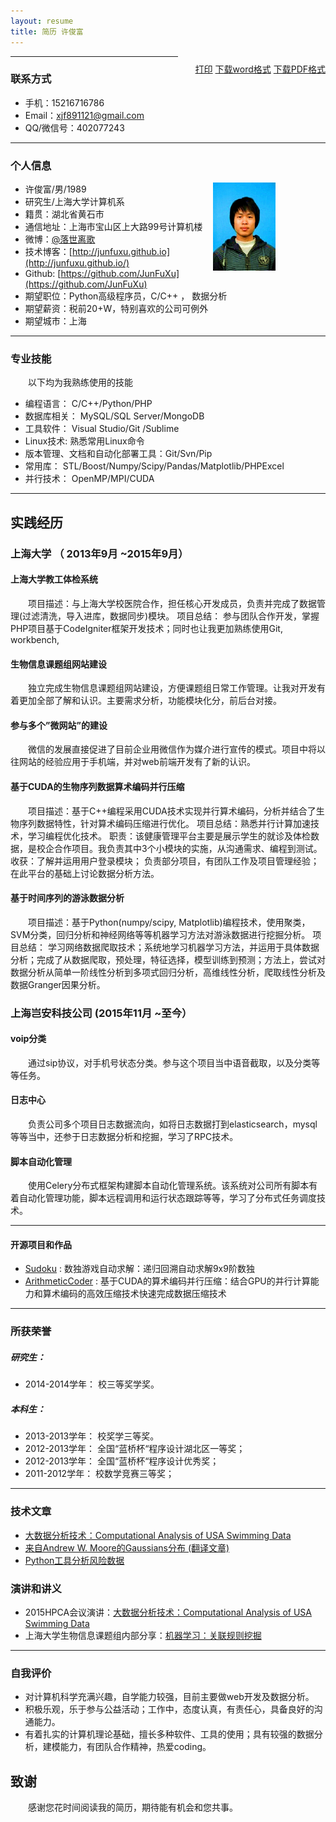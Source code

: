 ```yaml
---
layout: resume
title: 简历 许俊富
---
```


<style type="text/css">
p{
	text-indent: 2em;
	margin-top: 10px;
}
.callout {
    float: right;
}

h1,h2,h3,h4,h5{
font-weight: bold;
}

img{
  height: 141px;
  width: 100px;
  float: right;
  margin-right: 80px;
}

.noprint{
	display: none;
	visibility: hidden;
}
</style>

<p id="printerInfo" style="float: right;"><a href="#" onclick="printResume()">打印</a> <a href="./assets/resume/简历-许俊富-上海大学.docx">下载word格式</a> <a href="./assets/resume/简历-许俊富-上海大学.pdf">下载PDF格式</a></p>

---

### 联系方式

- 手机：15216716786 
- Email：<a href="mailto:xjf891121@gmail.com">xjf891121@gmail.com</a>
- QQ/微信号：402077243

---

### 个人信息

<img src="./assets/resume/JunfuXu.png">

 - 许俊富/男/1989 
 - 研究生/上海大学计算机系
 - 籍贯：湖北省黄石市 
 - 通信地址：上海市宝山区上大路99号计算机楼
 - 微博：[@落世离歌](http://weibo.com/u/2438098050)
 - 技术博客：[http://junfuxu.github.io](http://junfuxu.github.io/)
 - Github: [https://github.com/JunFuXu](https://github.com/JunFuXu) 
 - 期望职位：Python高级程序员，C/C++ ， 数据分析
 - 期望薪资：税前20+W，特别喜欢的公司可例外
 - 期望城市：上海

---

### 专业技能

以下均为我熟练使用的技能

- 编程语言：		C/C++/Python/PHP	
- 数据库相关：		MySQL/SQL Server/MongoDB
- 工具软件：		Visual Studio/Git /Sublime 
- Linux技术:	    熟悉常用Linux命令
- 版本管理、文档和自动化部署工具：Git/Svn/Pip
- 常用库：	STL/Boost/Numpy/Scipy/Pandas/Matplotlib/PHPExcel
- 并行技术：	OpenMP/MPI/CUDA

---

## 实践经历

### 上海大学 （ 2013年9月 ~2015年9月）

#### 上海大学教工体检系统 
项目描述：与上海大学校医院合作，担任核心开发成员，负责并完成了数据管理(过滤清洗，导入进库，数据同步)模块。
项目总结： 参与团队合作开发，掌握PHP项目基于CodeIgniter框架开发技术；同时也让我更加熟练使用Git, workbench, 

#### 生物信息课题组网站建设 
独立完成生物信息课题组网站建设，方便课题组日常工作管理。让我对开发有着更加全部了解和认识。主要需求分析，功能模块化分，前后台对接。

#### 参与多个”微网站”的建设
微信的发展直接促进了目前企业用微信作为媒介进行宣传的模式。项目中将以往网站的经验应用于手机端，并对web前端开发有了新的认识。

#### 基于CUDA的生物序列数据算术编码并行压缩
项目描述：基于C++编程采用CUDA技术实现并行算术编码，分析并结合了生物序列数据特性，针对算术编码压缩进行优化。
项目总结：熟悉并行计算加速技术，学习编程优化技术。
职责：该健康管理平台主要是展示学生的就诊及体检数据，是校企合作项目。我负责其中3个小模块的实施，从沟通需求、编程到测试。
收获：了解并运用用户登录模块； 负责部分项目，有团队工作及项目管理经验；在此平台的基础上讨论数据分析方法。
  
#### 基于时间序列的游泳数据分析
项目描述：基于Python(numpy/scipy, Matplotlib)编程技术，使用聚类，SVM分类，回归分析和神经网络等等机器学习方法对游泳数据进行挖掘分析。
项目总结： 学习网络数据爬取技术；系统地学习机器学习方法，并运用于具体数据分析；完成了从数据爬取，预处理，特征选择，模型训练到预测；方法上，尝试对数据分析从简单一阶线性分析到多项式回归分析，高维线性分析，爬取线性分析及数据Granger因果分析。

### 上海岂安科技公司  (2015年11月 ~至今）
#### voip分类
通过sip协议，对手机号状态分类。参与这个项目当中语音截取，以及分类等等任务。

#### 日志中心
负责公司多个项目日志数据流向，如将日志数据打到elasticsearch，mysql等等当中，还参于日志数据分析和挖掘，学习了RPC技术。
	
#### 脚本自动化管理 
使用Celery分布式框架构建脚本自动化管理系统。该系统对公司所有脚本有着自动化管理功能，脚本远程调用和运行状态跟踪等等，学习了分布式任务调度技术。

---

#### 开源项目和作品

 - [Sudoku](https://github.com/JunFuXu/Sudoku) : 数独游戏自动求解：递归回溯自动求解9x9阶数独
 - [ArithmeticCoder](https://github.com/JunFuXu/ArithmeticCoder) : 基于CUDA的算术编码并行压缩：结合GPU的并行计算能力和算术编码的高效压缩技术快速完成数据压缩技术
 
---

### 所获荣誉

##### 研究生：
 * 2014-2014学年： 	校三等奖学奖。

##### 本科生：

* 2013-2013学年：    校奖学三等奖。
* 2012-2013学年：	全国“蓝桥杯“程序设计湖北区一等奖；
* 2012-2013学年：	全国“蓝桥杯“程序设计优秀奖；
* 2011-2012学年：	校数学竞赛三等奖；

---

### 技术文章

- [大数据分析技术：Computational Analysis of USA Swimming Data](./assets/resume/1406699654.pptx)
- [来自Andrew W. Moore的Gaussians分布 (翻译文章)](http://junfuxu.github.io/blog/guassian/)
- [Python工具分析风险数据](https://mp.weixin.qq.com/s?__biz=MzIxNDE4MzA4OQ==&mid=2651024546&idx=1&sn=c6c07df6cdd11a7a077e5b0e367bef9b&scene=1&srcid=0718xf85E4Ml7hibVGsxTvwa&pass_ticket=Kp4M3RUO7Y%2FFccIatx6fICtdOx9Qe7sGX53520kgHyhlaCgpIis1LJ3Utr%2FyPSCO#rd)


### 演讲和讲义

 - 2015HPCA会议演讲：[大数据分析技术：Computational Analysis of USA Swimming Data](./assets/resume/1406699654.pptx)
 - 上海大学生物信息课题组内部分享：[机器学习：关联规则挖掘](./assets/resume/1406699654.pptx)

---

### 自我评价

 * 对计算机科学充满兴趣，自学能力较强，目前主要做web开发及数据分析。
 * 积极乐观，乐于参与公益活动；工作中，态度认真，有责任心，具备良好的沟通能力。
 * 有着扎实的计算机理论基础，擅长多种软件、工具的使用；具有较强的数据分析，建模能力，有团队合作精神，热爱coding。

## 致谢

感谢您花时间阅读我的简历，期待能有机会和您共事。
